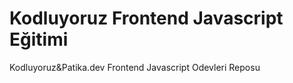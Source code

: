 # Kodluyoruz Frontend Javascript Eğitimi

Kodluyoruz&amp;Patika.dev Frontend Javascript Odevleri Reposu
